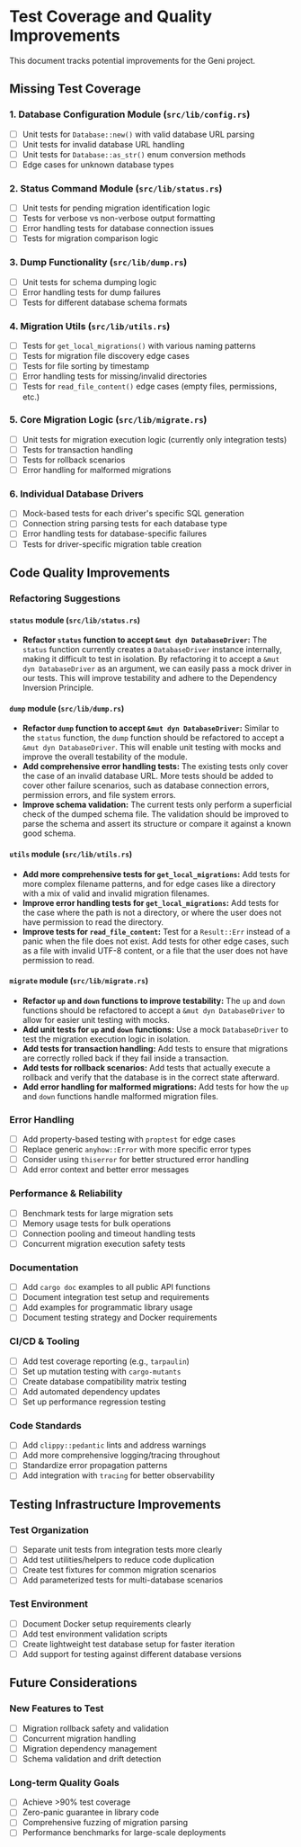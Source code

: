# Test Coverage and Quality Improvements

This document tracks potential improvements for the Geni project.

## Missing Test Coverage

### 1. Database Configuration Module (`src/lib/config.rs`)
- [ ] Unit tests for `Database::new()` with valid database URL parsing
- [ ] Unit tests for invalid database URL handling
- [ ] Unit tests for `Database::as_str()` enum conversion methods
- [ ] Edge cases for unknown database types

### 2. Status Command Module (`src/lib/status.rs`)
- [ ] Unit tests for pending migration identification logic
- [ ] Tests for verbose vs non-verbose output formatting
- [ ] Error handling tests for database connection issues
- [ ] Tests for migration comparison logic

### 3. Dump Functionality (`src/lib/dump.rs`)
- [ ] Unit tests for schema dumping logic
- [ ] Error handling tests for dump failures
- [ ] Tests for different database schema formats

### 4. Migration Utils (`src/lib/utils.rs`)
- [ ] Tests for `get_local_migrations()` with various naming patterns
- [ ] Tests for migration file discovery edge cases
- [ ] Tests for file sorting by timestamp
- [ ] Error handling tests for missing/invalid directories
- [ ] Tests for `read_file_content()` edge cases (empty files, permissions, etc.)

### 5. Core Migration Logic (`src/lib/migrate.rs`)
- [ ] Unit tests for migration execution logic (currently only integration tests)
- [ ] Tests for transaction handling
- [ ] Tests for rollback scenarios
- [ ] Error handling for malformed migrations

### 6. Individual Database Drivers
- [ ] Mock-based tests for each driver's specific SQL generation
- [ ] Connection string parsing tests for each database type
- [ ] Error handling tests for database-specific failures
- [ ] Tests for driver-specific migration table creation

## Code Quality Improvements

### Refactoring Suggestions

#### `status` module (`src/lib/status.rs`)

*   **Refactor `status` function to accept `&mut dyn DatabaseDriver`:** The `status` function currently creates a `DatabaseDriver` instance internally, making it difficult to test in isolation. By refactoring it to accept a `&mut dyn DatabaseDriver` as an argument, we can easily pass a mock driver in our tests. This will improve testability and adhere to the Dependency Inversion Principle.

#### `dump` module (`src/lib/dump.rs`)

*   **Refactor `dump` function to accept `&mut dyn DatabaseDriver`:** Similar to the `status` function, the `dump` function should be refactored to accept a `&mut dyn DatabaseDriver`. This will enable unit testing with mocks and improve the overall testability of the module.
*   **Add comprehensive error handling tests:** The existing tests only cover the case of an invalid database URL. More tests should be added to cover other failure scenarios, such as database connection errors, permission errors, and file system errors.
*   **Improve schema validation:** The current tests only perform a superficial check of the dumped schema file. The validation should be improved to parse the schema and assert its structure or compare it against a known good schema.

#### `utils` module (`src/lib/utils.rs`)

*   **Add more comprehensive tests for `get_local_migrations`:** Add tests for more complex filename patterns, and for edge cases like a directory with a mix of valid and invalid migration filenames.
*   **Improve error handling tests for `get_local_migrations`:** Add tests for the case where the path is not a directory, or where the user does not have permission to read the directory.
*   **Improve tests for `read_file_content`:** Test for a `Result::Err` instead of a panic when the file does not exist. Add tests for other edge cases, such as a file with invalid UTF-8 content, or a file that the user does not have permission to read.

#### `migrate` module (`src/lib/migrate.rs`)

*   **Refactor `up` and `down` functions to improve testability:** The `up` and `down` functions should be refactored to accept a `&mut dyn DatabaseDriver` to allow for easier unit testing with mocks.
*   **Add unit tests for `up` and `down` functions:** Use a mock `DatabaseDriver` to test the migration execution logic in isolation.
*   **Add tests for transaction handling:** Add tests to ensure that migrations are correctly rolled back if they fail inside a transaction.
*   **Add tests for rollback scenarios:** Add tests that actually execute a rollback and verify that the database is in the correct state afterward.
*   **Add error handling for malformed migrations:** Add tests for how the `up` and `down` functions handle malformed migration files.

### Error Handling
- [ ] Add property-based testing with `proptest` for edge cases
- [ ] Replace generic `anyhow::Error` with more specific error types
- [ ] Consider using `thiserror` for better structured error handling
- [ ] Add error context and better error messages

### Performance & Reliability
- [ ] Benchmark tests for large migration sets
- [ ] Memory usage tests for bulk operations
- [ ] Connection pooling and timeout handling tests
- [ ] Concurrent migration execution safety tests

### Documentation
- [ ] Add `cargo doc` examples to all public API functions
- [ ] Document integration test setup and requirements
- [ ] Add examples for programmatic library usage
- [ ] Document testing strategy and Docker requirements

### CI/CD & Tooling
- [ ] Add test coverage reporting (e.g., `tarpaulin`)
- [ ] Set up mutation testing with `cargo-mutants`
- [ ] Create database compatibility matrix testing
- [ ] Add automated dependency updates
- [ ] Set up performance regression testing

### Code Standards
- [ ] Add `clippy::pedantic` lints and address warnings
- [ ] Add more comprehensive logging/tracing throughout
- [ ] Standardize error propagation patterns
- [ ] Add integration with `tracing` for better observability

## Testing Infrastructure Improvements

### Test Organization
- [ ] Separate unit tests from integration tests more clearly
- [ ] Add test utilities/helpers to reduce code duplication
- [ ] Create test fixtures for common migration scenarios
- [ ] Add parameterized tests for multi-database scenarios

### Test Environment
- [ ] Document Docker setup requirements clearly
- [ ] Add test environment validation scripts
- [ ] Create lightweight test database setup for faster iteration
- [ ] Add support for testing against different database versions

## Future Considerations

### New Features to Test
- [ ] Migration rollback safety and validation
- [ ] Concurrent migration handling
- [ ] Migration dependency management
- [ ] Schema validation and drift detection

### Long-term Quality Goals
- [ ] Achieve >90% test coverage
- [ ] Zero-panic guarantee in library code
- [ ] Comprehensive fuzzing of migration parsing
- [ ] Performance benchmarks for large-scale deployments